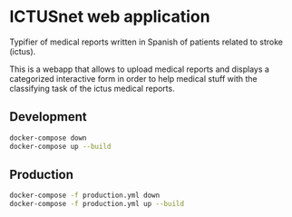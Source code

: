 # ICTUSnet web application

Typifier of medical reports written in Spanish of patients related to stroke (ictus).

This is a webapp that allows to upload medical reports and displays a categorized interactive form in order to help medical stuff with the classifying task of the ictus medical reports.

## Development

```bash
docker-compose down
docker-compose up --build
```

## Production

```bash
docker-compose -f production.yml down
docker-compose -f production.yml up --build
```

